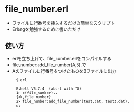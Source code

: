 # file_number.erl
* ファイルに行番号を挿入するだけの簡単なスクリプト
* Erlangを勉強するために書いただけ

## 使い方
* erlを立ち上げて、file_number.erlをコンパイルする
* file_number:add_file_number(A,B).で
* Aのファイルに行番号をつけたものをBファイルに出力

```
     $ erl
     
     Eshell V5.7.4  (abort with ^G)
     1> c(file_number)..
     {ok,file_number}
     2> file_number:add_file_number(test.dat, test2.dat).
     ok
```
